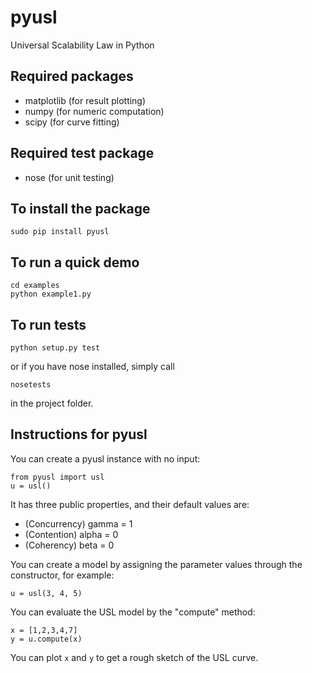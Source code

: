 # pyusl
Universal Scalability Law in Python

## Required packages
* matplotlib (for result plotting)
* numpy (for numeric computation)
* scipy (for curve fitting)

## Required test package
* nose (for unit testing)

## To install the package
```
sudo pip install pyusl
```

## To run a quick demo
```
cd examples
python example1.py
```

## To run tests
```
python setup.py test
```
or if you have nose installed, simply call
```
nosetests
```
in the project folder.

## Instructions for pyusl
You can create a pyusl instance with no input:
```
from pyusl import usl
u = usl()
```
It has three public properties, and their default values are:
* (Concurrency) gamma = 1
* (Contention) alpha = 0
* (Coherency) beta = 0

You can create a model by assigning the parameter values through the constructor, for example:
```
u = usl(3, 4, 5)
```
You can evaluate the USL model by the "compute" method:
```
x = [1,2,3,4,7]
y = u.compute(x)
```
You can plot `x` and `y` to get a rough sketch of the USL curve. 
